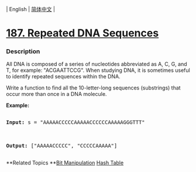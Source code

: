| English | [简体中文](README.md) |

# [187. Repeated DNA Sequences](https://leetcode-cn.com/problems/repeated-dna-sequences)
 ### Description
<p>All DNA is composed of a series of nucleotides abbreviated as A, C, G, and T, for example: &quot;ACGAATTCCG&quot;. When studying DNA, it is sometimes useful to identify repeated sequences within the DNA.</p>

<p>Write a function to find all the 10-letter-long sequences (substrings) that occur more than once in a DNA molecule.</p>

<p><strong>Example:</strong></p>

<pre>
<strong>Input:</strong> s = &quot;AAAAACCCCCAAAAACCCCCCAAAAAGGGTTT&quot;

<strong>Output:</strong> [&quot;AAAAACCCCC&quot;, &quot;CCCCCAAAAA&quot;]
</pre>

**Related Topics	**[Bit Manipulation](https://leetcode-cn.com/tag/bit-manipulation) [Hash Table](https://leetcode-cn.com/tag/hash-table) 